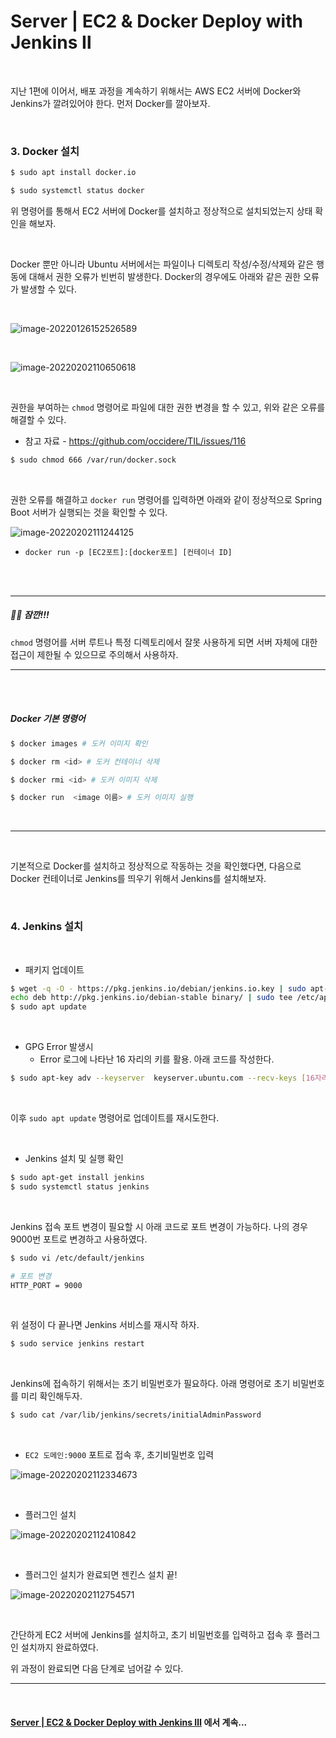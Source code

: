 # Server | EC2 & Docker Deploy with Jenkins Ⅱ

<br>

지난 1편에 이어서, 배포 과정을 계속하기 위해서는 AWS EC2 서버에 Docker와 Jenkins가 깔려있어야 한다. 먼저 Docker를 깔아보자.

<br>

### 3. Docker 설치

```bash
$ sudo apt install docker.io

$ sudo systemctl status docker
```

위 명령어를 통해서 EC2 서버에 Docker를 설치하고 정상적으로 설치되었는지 상태  확인을 해보자.

<br>

Docker 뿐만 아니라 Ubuntu 서버에서는 파일이나 디렉토리 작성/수정/삭제와 같은 행동에 대해서 권한 오류가 빈번히 발생한다. Docker의 경우에도 아래와 같은 권한 오류가 발생할 수 있다.

<br>

![image-20220126152526589](server_ec2_docker_jenkins_deploy_2.assets/image-20220126152526589.png)

<br>

![image-20220202110650618](server_ec2_docker_jenkins_deploy_2.assets/image-20220202110650618.png)

<br>

권한을 부여하는 `chmod` 명령어로 파일에 대한 권한 변경을 할 수 있고, 위와 같은 오류를 해결할 수 있다.

- 참고 자료 - https://github.com/occidere/TIL/issues/116

```bash
$ sudo chmod 666 /var/run/docker.sock
```

<br>

권한 오류를 해결하고 `docker run` 명령어를 입력하면 아래와 같이 정상적으로 Spring Boot 서버가 실행되는  것을 확인할 수 있다.

![image-20220202111244125](server_ec2_docker_jenkins_deploy_2.assets/image-20220202111244125.png)

- `docker run -p [EC2포트]:[docker포트] [컨테이너 ID]`

<br>

<br>

***

##### 🙅‍♂️ 잠깐!!!

`chmod` 명령어를 서버 루트나 특정 디렉토리에서 잘못 사용하게 되면 서버 자체에 대한 접근이 제한될 수 있으므로 주의해서 사용하자.

***

<br>

<br>

##### Docker 기본 명령어

```bash
$ docker images # 도커 이미지 확인

$ docker rm <id> # 도커 컨테이너 삭제

$ docker rmi <id> # 도커 이미지 삭제

$ docker run  <image 이름> # 도커 이미지 실행
```

<br>

***

<br>

기본적으로 Docker를 설치하고 정상적으로 작동하는 것을 확인했다면, 다음으로 Docker 컨테이너로 Jenkins를 띄우기 위해서 Jenkins를 설치해보자.

<br>

### 4. Jenkins 설치

<br>

- 패키지 업데이트

```bash
$ wget -q -O - https://pkg.jenkins.io/debian/jenkins.io.key | sudo apt-key add -
echo deb http://pkg.jenkins.io/debian-stable binary/ | sudo tee /etc/apt/sources.list.d/jenkins.list
$ sudo apt update
```

<br>

- GPG Error 발생시
  - Error 로그에 나타난 16 자리의 키를 활용. 아래 코드를 작성한다.

```bash
$ sudo apt-key adv --keyserver  keyserver.ubuntu.com --recv-keys [16자리키]
```

<br>

이후 `sudo apt update` 명령어로 업데이트를 재시도한다.

<br>

- Jenkins 설치 및 실행 확인

```bash
$ sudo apt-get install jenkins
$ sudo systemctl status jenkins
```

<br>

Jenkins 접속 포트 변경이 필요할 시 아래 코드로 포트  변경이 가능하다. 나의 경우 9000번 포트로 변경하고 사용하였다.

```bash
$ sudo vi /etc/default/jenkins

# 포트 변경
HTTP_PORT = 9000
```

<br>

위  설정이 다 끝나면 Jenkins 서비스를 재시작 하자.

```bash
$ sudo service jenkins restart
```

<br>

Jenkins에 접속하기 위해서는 초기 비밀번호가 필요하다.  아래 명령어로 초기  비밀번호를 미리 확인해두자.

```bash
$ sudo cat /var/lib/jenkins/secrets/initialAdminPassword
```

<br>

- `EC2 도메인:9000` 포트로 접속 후, 초기비밀번호 입력

![image-20220202112334673](server_ec2_docker_jenkins_deploy_2.assets/image-20220202112334673.png)

<br>

- 플러그인 설치

![image-20220202112410842](server_ec2_docker_jenkins_deploy_2.assets/image-20220202112410842.png)

<br>

- 플러그인 설치가 완료되면 젠킨스 설치 끝!

![image-20220202112754571](server_ec2_docker_jenkins_deploy_2.assets/image-20220202112754571.png)

<br>

간단하게 EC2 서버에 Jenkins를 설치하고, 초기 비밀번호를 입력하고 접속 후 플러그인 설치까지 완료하였다.

위 과정이 완료되면 다음 단계로 넘어갈 수 있다.

***

<br>

#### [Server | EC2 & Docker Deploy with Jenkins Ⅲ](./server_ec2_docker_jenkins_deploy_3.md) 에서 계속...
